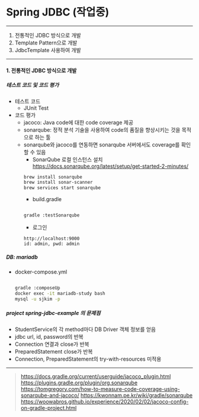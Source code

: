 Spring JDBC (작업중)
===
---
1. 전통적인 JDBC 방식으로 개발
2. Template Pattern으로 개발
3. JdbcTemplate 사용하여 개발
---

#### 1. 전통적인 JDBC 방식으로 개발
##### 테스트 코드 및 코드 평가
- 테스트 코드
    - JUnit Test
- 코드 평가
    - jacoco: Java code에 대한 code coverage 제공
    - sonarqube: 정적 분석 기술을 사용하여 code의 품질을 향상시키는 것을 목적으로 하는 툴
    - sonarqube와 jacoco를 연동하면 sonarqube 서버에서도 coverage를 확인할 수 있음 
        - SonarQube 로컬 인스턴스 설치 https://docs.sonarqube.org/latest/setup/get-started-2-minutes/
        ``` bash
        brew install sonarqube
        brew install sonar-scanner
        brew services start sonarqube
        ```
        - build.gradle
        ``` groovy
        ```
        ``` bash
        gradle :testSonarqube
        ``` 
        - 로그인
        ``` text
        http://localhost:9000
        id: admin, pwd: admin
        ```
##### DB: mariadb
- docker-compose.yml
    ``` yml
    ```
    ``` bash
    gradle :composeUp
    docker exec -it mariadb-study bash
    mysql -u sjkim -p
    ```
##### project spring-jdbc-example 의 문제점
- StudentService의 각 method마다 DB Driver 객체 정보를 얻음
- jdbc url, id, password의 반복 
- Connection 연결과 close가 반복
- PreparedStatement close가 반복
- Connection, PreparedStatement의 try-with-resources 미적용




---
> https://docs.gradle.org/current/userguide/jacoco_plugin.html 
https://plugins.gradle.org/plugin/org.sonarqube 
https://tomgregory.com/how-to-measure-code-coverage-using-sonarqube-and-jacoco/
https://kwonnam.pe.kr/wiki/gradle/sonarqube
https://woowabros.github.io/experience/2020/02/02/jacoco-config-on-gradle-project.html
